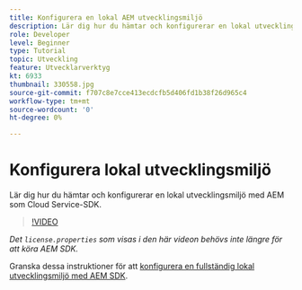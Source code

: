 ```yaml
---
title: Konfigurera en lokal AEM utvecklingsmiljö
description: Lär dig hur du hämtar och konfigurerar en lokal utvecklingsmiljö med AEM som Cloud Service-SDK.
role: Developer
level: Beginner
type: Tutorial
topic: Utveckling
feature: Utvecklarverktyg
kt: 6933
thumbnail: 330558.jpg
source-git-commit: f707c8e7cce413ecdcfb5d406fd1b38f26d965c4
workflow-type: tm+mt
source-wordcount: '0'
ht-degree: 0%

---
```



# Konfigurera lokal utvecklingsmiljö

Lär dig hur du hämtar och konfigurerar en lokal utvecklingsmiljö med AEM som Cloud Service-SDK.

>[!VIDEO](https://video.tv.adobe.com/v/330558/?quality=12&learn=on)

_Det  `license.properties` som visas i den här videon behövs inte längre för att köra AEM SDK._

Granska dessa instruktioner för att [konfigurera en fullständig lokal utvecklingsmiljö med AEM SDK](https://experienceleague.adobe.com/docs/experience-manager-learn/cloud-service/local-development-environment-set-up/overview.html).
